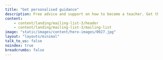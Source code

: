 ```yaml
---
title: "Get personalised guidance"
description: Free advice and support on how to become a teacher. Get the latest information sent straight to your inbox.
content:
    - content/landing/mailing-list-3/header
    - content/landing/mailing-list-3/mailing-list
image: "static/images/content/hero-images/0027.jpg"
layout: "layouts/minimal"
talk_to_us: false
noindex: true
breadcrumbs: false
---
```

